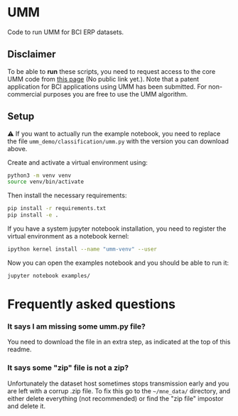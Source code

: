 # UMM

Code to run UMM for BCI ERP datasets.

## Disclaimer

To be able to **run** these scripts, you need to request access to the core UMM code from [this page](https://todo.todo) (No public link yet.).
Note that a patent application for BCI applications using UMM has been submitted.
For non-commercial purposes you are free to use the UMM algorithm.

## Setup

:warning: If you want to actually run the example notebook, you need to replace the file `umm_demo/classification/umm.py` with the version you can download above.

Create and activate a virtual environment using:

```bash
python3 -m venv venv
source venv/bin/activate
```

Then install the necessary requirements:
```bash
pip install -r requirements.txt
pip install -e .
```

If you have a system jupyter notebook installation, you need to register the virtual environment as a notebook kernel:

```bash
ipython kernel install --name "umm-venv" --user
```

Now you can open the examples notebook and you should be able to run it:

```bash
jupyter notebook examples/
```


# Frequently asked questions

### It says I am missing some umm.py file?

You need to download the file in an extra step, as indicated at the top of this readme.

### It says some "zip" file is not a zip?

Unfortunately the dataset host sometimes stops transmission early and you are left with a corrup .zip file.
To fix this go to the `~/mne_data/` directory, and either delete everything (not recommended) or find the "zip file" impostor and delete it.

